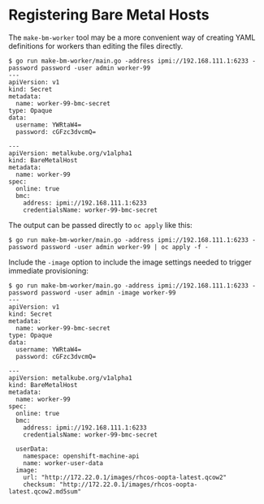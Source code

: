 Registering Bare Metal Hosts
============================

The `make-bm-worker` tool may be a more convenient way of creating
YAML definitions for workers than editing the files directly.

```
$ go run make-bm-worker/main.go -address ipmi://192.168.111.1:6233 -password password -user admin worker-99
---
apiVersion: v1
kind: Secret
metadata:
  name: worker-99-bmc-secret
type: Opaque
data:
  username: YWRtaW4=
  password: cGFzc3dvcmQ=

---
apiVersion: metalkube.org/v1alpha1
kind: BareMetalHost
metadata:
  name: worker-99
spec:
  online: true
  bmc:
    address: ipmi://192.168.111.1:6233
    credentialsName: worker-99-bmc-secret
```

The output can be passed directly to `oc apply` like this:

```
$ go run make-bm-worker/main.go -address ipmi://192.168.111.1:6233 -password password -user admin worker-99 | oc apply -f -
```

Include the `-image` option to include the image settings needed to
trigger immediate provisioning:

```
$ go run make-bm-worker/main.go -address ipmi://192.168.111.1:6233 -password password -user admin -image worker-99
---
apiVersion: v1
kind: Secret
metadata:
  name: worker-99-bmc-secret
type: Opaque
data:
  username: YWRtaW4=
  password: cGFzc3dvcmQ=

---
apiVersion: metalkube.org/v1alpha1
kind: BareMetalHost
metadata:
  name: worker-99
spec:
  online: true
  bmc:
    address: ipmi://192.168.111.1:6233
    credentialsName: worker-99-bmc-secret

  userData:
    namespace: openshift-machine-api
    name: worker-user-data
  image:
    url: "http://172.22.0.1/images/rhcos-oopta-latest.qcow2"
    checksum: "http://172.22.0.1/images/rhcos-oopta-latest.qcow2.md5sum"
```
